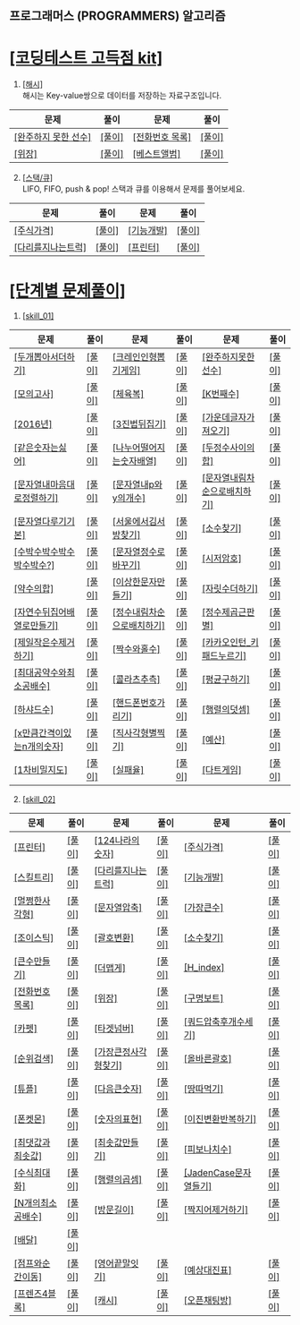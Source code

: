 ## 프로그래머스 (PROGRAMMERS) 알고리즘
# [[코딩테스트 고득점 kit]](https://programmers.co.kr/learn/challenges?tab=algorithm_practice_kit)

1. [[해시]](https://programmers.co.kr/learn/courses/30/parts/12077)   
해시는 Key-value쌍으로 데이터를 저장하는 자료구조입니다.
   
문제 | 풀이 | 문제 | 풀이
---- | ---- | ---- | ---- 
[[완주하지 못한 선수]](https://programmers.co.kr/learn/courses/30/lessons/42576) | [[풀이]](./src//python/코딩테스트_고득점_kit/해시/완주하지못한선수.py) | [[전화번호 목록]](https://programmers.co.kr/learn/courses/30/lessons/42577) | [[풀이]](./src//python/코딩테스트_고득점_kit/해시/전화번호목록.py) 
[[위장]](https://programmers.co.kr/learn/courses/30/lessons/42578) | [[풀이]](./src//python/코딩테스트_고득점_kit/해시/위장.py) | [[베스트앨범]](https://programmers.co.kr/learn/courses/30/lessons/42579) | [[풀이]](./src//python/코딩테스트_고득점_kit/해시/베스트앨범.py) 


2. [[스택/큐]](https://programmers.co.kr/learn/courses/30/parts/12081)   
LIFO, FIFO, push & pop! 스택과 큐를 이용해서 문제를 풀어보세요.  
   
문제 | 풀이 | 문제 | 풀이
---- | ---- | ---- | ----
[[주식가격]](https://programmers.co.kr/learn/courses/30/lessons/42584) | [[풀이]](./src/python/코딩테스트_고득점_kit/스택_큐/주식가격.py) | [[기능개발]](https://programmers.co.kr/learn/courses/30/lessons/42586) | [[풀이]](./src/python/코딩테스트_고득점_kit/스택_큐/기능개발.py)
[[다리를지나는트럭]](https://programmers.co.kr/learn/courses/30/lessons/42583) | [[풀이]](./src/python/코딩테스트_고득점_kit/스택_큐/다리를지나는트럭.py) | [[프린터]](https://programmers.co.kr/learn/courses/30/lessons/42587) | [[풀이]](./src/python/코딩테스트_고득점_kit/스택_큐/프린터.py)


# [[단계별 문제풀이]](https://programmers.co.kr/learn/challenges?tab=all_challenges)

1. [[skill_01]](https://programmers.co.kr/learn/challenges)
   
문제 | 풀이 | 문제 | 풀이 | 문제 | 풀이   
---- | ---- | ---- | ---- | ---- | ----   
[[두개뽑아서더하기]](https://programmers.co.kr/learn/courses/30/lessons/68644) | [[풀이]](./src/python/스킬테스트/level01/두개뽑아서더하기.py) | [[크레인인형뽑기게임]](https://programmers.co.kr/learn/courses/30/lessons/64061) | [[풀이]](./src/python/스킬테스트/level01/크레인인형뽑기게임.py) | [[완주하지못한선수]](https://programmers.co.kr/learn/courses/30/lessons/42576)   | [[풀이]](./src/python/스킬테스트/level01/완주하지못한선수.py)  
[[모의고사]](https://programmers.co.kr/learn/courses/30/lessons/42840) | [[풀이]](./src/python/스킬테스트/level01/모의고사.py) | [[체육복]](https://programmers.co.kr/learn/courses/30/lessons/42862) | [[풀이]](./src/python/스킬테스트/level01/체육복.py) | [[K번째수]](https://programmers.co.kr/learn/courses/30/lessons/42748) | [[풀이]](./src/python/스킬테스트/level01/K번째수.py)  
[[2016년]](https://programmers.co.kr/learn/courses/30/lessons/12901) | [[풀이]](./src/python/스킬테스트/level01/2016년.py) | [[3진법뒤집기]](https://programmers.co.kr/learn/courses/30/lessons/68935) | [[풀이]](./src/python/스킬테스트/level01/3진법뒤집기.py) | [[가운데글자가져오기]](https://programmers.co.kr/learn/courses/30/lessons/12903) | [[풀이]](./src/python/스킬테스트/level01/가운데글자가져오기.py)
[[같은숫자는싫어]](https://programmers.co.kr/learn/courses/30/lessons/12906) | [[풀이]](./src/python/스킬테스트/level01/같은숫자는싫어.py) | [[나누어떨어지는숫자배열]](https://programmers.co.kr/learn/courses/30/lessons/12910) | [[풀이]](./src/python/스킬테스트/level01/나누어떨어지는숫자배열.py) | [[두정수사이의합]](https://programmers.co.kr/learn/courses/30/lessons/12912) | [[풀이]](./src/python/스킬테스트/level01/두정수사이의합.py)
[[문자열내마음대로정렬하기]](https://programmers.co.kr/learn/courses/30/lessons/12915) | [[풀이]](./src/python/스킬테스트/level01/문자열내마음대로정렬하기.py) | [[문자열내p와y의개수]](https://programmers.co.kr/learn/courses/30/lessons/12916) | [[풀이]](./src/python/스킬테스트/level01/문자열내p와y의개수.py) | [[문자열내림차순으로배치하기]](https://programmers.co.kr/learn/courses/30/lessons/12917) | [[풀이]](./src/python/스킬테스트/level01/문자열내림차순으로배치하기.py)
[[문자열다루기기본]](https://programmers.co.kr/learn/courses/30/lessons/12917) | [[풀이]](./src/python/스킬테스트/level01/문자열다루기기본.py) | [[서울에서김서방찾기]](https://programmers.co.kr/learn/courses/30/lessons/12919) | [[풀이]](./src/python/스킬테스트/level01/서울에서김서방찾기.py) | [[소수찾기]](https://programmers.co.kr/learn/courses/30/lessons/12921) | [[풀이]](./src/python/스킬테스트/level01/소수찾기.py) |
 [[수박수박수박수박수박수?]](https://programmers.co.kr/learn/courses/30/lessons/12922) | [[풀이]](./src/python/스킬테스트/level01/수박수박수박수박수박수.py) | [[문자열정수로바꾸기]](https://programmers.co.kr/learn/courses/30/lessons/12925) | [[풀이]](./src/python/스킬테스트/level01/문자열정수로바꾸기.py) | [[시저암호]](https://programmers.co.kr/learn/courses/30/lessons/12926) | [[풀이]](./src/python/스킬테스트/level01/시저암호.py) 
[[약수의합]](https://programmers.co.kr/learn/courses/30/lessons/12928) | [[풀이]](./src/python/스킬테스트/level01/약수의합.py) | [[이상한문자만들기]](https://programmers.co.kr/learn/courses/30/lessons/12930) | [[풀이]](./src/python/스킬테스트/level01/이상한문자만들기.py) | [[자릿수더하기]](https://programmers.co.kr/learn/courses/30/lessons/12931) | [[풀이]](./src/python/스킬테스트/level01/자릿수더하기.py) 
[[자연수뒤집어배열로만들기]](https://programmers.co.kr/learn/courses/30/lessons/12932) | [[풀이]](./src/python/스킬테스트/level01/자연수뒤집어배열로만들기.py) | [[정수내림차순으로배치하기]](https://programmers.co.kr/learn/courses/30/lessons/12933) | [[풀이]](./src/python/스킬테스트/level01/정수내림차순으로배치하기.py) | [[정수제곱근판별]](https://programmers.co.kr/learn/courses/30/lessons/12934) | [[풀이]](./src/python/스킬테스트/level01/정수제곱근판별.py)
[[제일작은수제거하기]](https://programmers.co.kr/learn/courses/30/lessons/12935 ) | [[풀이]](./src/python/스킬테스트/level01/제일작은수제거하기.py) | [[짝수와홀수]](https://programmers.co.kr/learn/courses/30/lessons/12937) | [[풀이]](./src/python/스킬테스트/level01/짝수와홀수.py) | [[카카오인턴_키패드누르기]](https://programmers.co.kr/learn/courses/30/lessons/67256) | [[풀이]](./src/python/스킬테스트/level01/카카오인턴_키패드누르기.py)
[[최대공약수와최소공배수]](https://programmers.co.kr/learn/courses/30/lessons/12940) | [[풀이]](./src/python/스킬테스트/level01/최대공약수와최소공배수.py) | [[콜라츠추측]](https://programmers.co.kr/learn/courses/30/lessons/12943) | [[풀이]](./src/python/스킬테스트/level01/콜라츠추측.py) | [[평균구하기]](https://programmers.co.kr/learn/courses/30/lessons/12944) | [[풀이]](./src/python/스킬테스트/level01/평균구하기.py)
[[하샤드수]](https://programmers.co.kr/learn/courses/30/lessons/12947) | [[풀이]](./src/python/스킬테스트/level01/하샤드수.py) | [[핸드폰번호가리기]](https://programmers.co.kr/learn/courses/30/lessons/12948) | [[풀이]](./src/python/스킬테스트/level01/핸드폰번호가리기.py) | [[행렬의덧셈]](https://programmers.co.kr/learn/courses/30/lessons/12950) | [[풀이]](./src/python/스킬테스트/level01/행렬의덧셈.py)
[[x만큼간격이있는n개의숫자]](https://programmers.co.kr/learn/courses/30/lessons/12954) | [[풀이]](./src/python/스킬테스트/level01/x만큼간격이있는n개의숫자.py) | [[직사각형별찍기]](https://programmers.co.kr/learn/courses/30/lessons/12969) | [[풀이]](./src/python/스킬테스트/level01/직사각형별찍기.py) | [[예산]](https://programmers.co.kr/learn/courses/30/lessons/12982) | [[풀이]](./src/python/스킬테스트/level01/예산.py)
[[1차비밀지도]](https://programmers.co.kr/learn/courses/30/lessons/17681) | [[풀이]](./src/python/스킬테스트/level01/1차비밀지도.py) | [[실패율]](https://programmers.co.kr/learn/courses/30/lessons/42889) | [[풀이]](./src/python/스킬테스트/level01/실패율.py) | [[다트게임]](https://programmers.co.kr/learn/courses/30/lessons/17682) | [[풀이]](./src/python/스킬테스트/level01/다트게임.py)

2. [[skill_02]](https://programmers.co.kr/learn/challenges)
   
문제 | 풀이 | 문제 | 풀이 | 문제 | 풀이   
---- | ---- | ---- | ---- | ---- | ---- 
[[프린터]](https://programmers.co.kr/learn/courses/30/lessons/42587) | [[풀이]](./src/python/스킬테스트/level02/프린터.py) | [[124나라의숫자]](https://programmers.co.kr/learn/courses/30/lessons/12899) | [[풀이]](./src/python/스킬테스트/level02/124나라의숫자.py) | [[주식가격]](https://programmers.co.kr/learn/courses/30/lessons/42584) | [[풀이]](./src/python/스킬테스트/level02/주식가격.py)
[[스킬트리]](https://programmers.co.kr/learn/courses/30/lessons/49993) | [[풀이]](./src/python/스킬테스트/level02/스킬트리.py) | [[다리를지나는트럭]](https://programmers.co.kr/learn/courses/30/lessons/42583) | [[풀이]](./src/python/스킬테스트/level02/다리를지나는트럭.py) | [[기능개발]](https://programmers.co.kr/learn/courses/30/lessons/42586) | [[풀이]](./src/python/스킬테스트/level02/기능개발.py) 
[[멀쩡한사각형]](https://programmers.co.kr/learn/courses/30/lessons/62048) | [[풀이]](./src/python/스킬테스트/level02/멀쩡한사각형.py) | [[문자열압축]](https://programmers.co.kr/learn/courses/30/lessons/60057) | [[풀이]](./src/python/스킬테스트/level02/문자열압축.py) | [[가장큰수]](https://programmers.co.kr/learn/courses/30/lessons/42746) | [[풀이]](./src/python/스킬테스트/level02/가장큰수.py) 
[[조이스틱]](https://programmers.co.kr/learn/courses/30/lessons/42860) | [[풀이]](./src/python/스킬테스트/level02/조이스틱.py) | [[괄호변환]](https://programmers.co.kr/learn/courses/30/lessons/60058) | [[풀이]](./src/python/스킬테스트/level02/괄호변환.py) | [[소수찾기]](https://programmers.co.kr/learn/courses/30/lessons/42839) | [[풀이]](./src/python/스킬테스트/level02/소수찾기.py) 
[[큰수만들기]](https://programmers.co.kr/learn/courses/30/lessons/42883) | [[풀이]](./src/python/스킬테스트/level02/큰수만들기.py) | [[더맵게]](https://programmers.co.kr/learn/courses/30/lessons/42626) | [[풀이]](./src/python/스킬테스트/level02/더맵게.py) | [[H_index]](https://programmers.co.kr/learn/courses/30/lessons/42747) | [[풀이]](./src/python/스킬테스트/level02/H_index.py)   
[[전화번호목록]](https://programmers.co.kr/learn/courses/30/lessons/42577) | [[풀이]](./src/python/스킬테스트/level02/전화번호목록.py) | [[위장]](https://programmers.co.kr/learn/courses/30/lessons/42578) | [[풀이]](./src/python/스킬테스트/level02/위장.py) | [[구명보트]](https://programmers.co.kr/learn/courses/30/lessons/42885) | [[풀이]](./src/python/스킬테스트/level02/구명보트.py)   
[[카펫]](https://programmers.co.kr/learn/courses/30/lessons/42842) | [[풀이]](./src/python/스킬테스트/level02/카펫.py) | [[타겟넘버]](https://programmers.co.kr/learn/courses/30/lessons/43165?language=python3) | [[풀이]](./src/python/스킬테스트/level02/타겟넘버.py) | [[쿼드압축후개수세기]](https://programmers.co.kr/learn/courses/30/lessons/68936) | [[풀이]](./src/python/스킬테스트/level02/쿼드압축후개수세기.py)   
[[순위검색]](https://programmers.co.kr/learn/courses/30/lessons/72412) | [[풀이]](./src/python/스킬테스트/level02/순위검색.py) | [[가장큰정사각형찾기]](https://programmers.co.kr/learn/courses/30/lessons/12905) | [[풀이]](./src/python/스킬테스트/level02/가장큰정사각형찾기.py) | [[올바른괄호]](https://programmers.co.kr/learn/courses/30/lessons/12909) | [[풀이]](./src/python/스킬테스트/level02/올바른괄호.py)
[[튜플]](https://programmers.co.kr/learn/courses/30/lessons/64065) | [[풀이]](./src/python/스킬테스트/level02/튜플.py) | [[다음큰숫자]](https://programmers.co.kr/learn/courses/30/lessons/12911) | [[풀이]](./src/python/스킬테스트/level02/다음큰숫자.py) | [[땅따먹기]](https://programmers.co.kr/learn/courses/30/lessons/12913) | [[풀이]](./src/python/스킬테스트/level02/땅따먹기.py)   
[[폰켓몬]](https://programmers.co.kr/learn/courses/30/lessons/1845) | [[풀이]](./src/python/스킬테스트/level02/폰켓몬.py) | [[숫자의표현]](https://programmers.co.kr/learn/courses/30/lessons/12924) | [[풀이]](./src/python/스킬테스트/level02/숫자의표현.py) | [[이진변환반복하기]](https://programmers.co.kr/learn/courses/30/lessons/70129) | [[풀이]](./src/python/스킬테스트/level02/이진변환반복하기.py)   
[[최댓값과최솟값]](https://programmers.co.kr/learn/courses/30/lessons/12939) | [[풀이]](./src/python/스킬테스트/level02/최댓값과최솟값.py) | [[최솟값만들기]](https://programmers.co.kr/learn/courses/30/lessons/12941) | [[풀이]](./src/python/스킬테스트/level02/최솟값만들기.py) | [[피보나치수]](https://programmers.co.kr/learn/courses/30/lessons/12945) | [[풀이]](./src/python/스킬테스트/level02/피보나치수.py)   
[[수식최대화]](https://programmers.co.kr/learn/courses/30/lessons/67257) | [[풀이]](./src/python/스킬테스트/level02/수식최대화.py) | [[행렬의곱셈]](https://programmers.co.kr/learn/courses/30/lessons/12949) | [[풀이]](./src/python/스킬테스트/level02/행렬의곱셈.py) | [[JadenCase문자열들기]](https://programmers.co.kr/learn/courses/30/lessons/12951) | [[풀이]](./src/python/스킬테스트/level02/JadenCase문자열들기.py)   
[[N개의최소공배수]](https://programmers.co.kr/learn/courses/30/lessons/12953) | [[풀이]](./src/python/스킬테스트/level02/N개의최소공배수.py) | [[방문길이]](https://programmers.co.kr/learn/courses/30/lessons/49994) | [[풀이]](./src/python/스킬테스트/level02/방문길이.py) | [[짝지어제거하기]](https://programmers.co.kr/learn/courses/30/lessons/12973) | [[풀이]](./src/python/스킬테스트/level02/짝지어제거하기.py)   
[[배달]](https://programmers.co.kr/learn/courses/30/lessons/12978) | [[풀이]](./src/python/스킬테스트/level02/배달.py)   
[[점프와순간이동]](https://programmers.co.kr/learn/courses/30/lessons/12980) | [[풀이]](./src/python/스킬테스트/level02/점프와순간이동.py) | [[영어끝말잇기]](https://programmers.co.kr/learn/courses/30/lessons/12981) | [[풀이]](./src/python/스킬테스트/level02/영어끝말잇기.py) | [[예상대진표]](https://programmers.co.kr/learn/courses/30/lessons/12985) | [[풀이]](./src/python/스킬테스트/level02/예상대진표.py) | [[뉴스클러스터링]](https://programmers.co.kr/learn/courses/30/lessons/17677) | [[풀이]](./src/python/스킬테스트/level02/뉴스클러스터링.py)    
[[프렌즈4블록]](https://programmers.co.kr/learn/courses/30/lessons/17677) | [[풀이]](./src/python/스킬테스트/level02/프렌즈4블록.py) | [[캐시]](https://programmers.co.kr/learn/courses/30/lessons/17680) | [[풀이]](./src/python/스킬테스트/level02/캐시.py) | [[오픈채팅방]](https://programmers.co.kr/learn/courses/30/lessons/17680) | [[풀이]](./src/python/스킬테스트/level02/오픈채팅방.py)